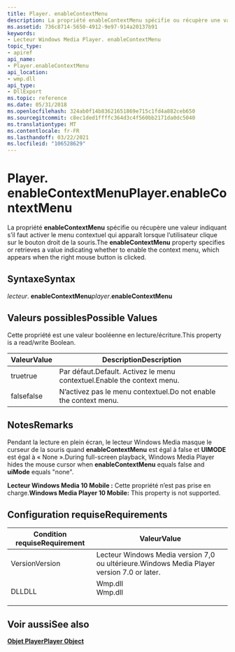 ```yaml
---
title: Player. enableContextMenu
description: La propriété enableContextMenu spécifie ou récupère une valeur indiquant s’il faut activer le menu contextuel qui apparaît lorsque l’utilisateur clique sur le bouton droit de la souris.
ms.assetid: 736c8714-5650-4912-9e97-914a20137b91
keywords:
- Lecteur Windows Media Player. enableContextMenu
topic_type:
- apiref
api_name:
- Player.enableContextMenu
api_location:
- wmp.dll
api_type:
- DllExport
ms.topic: reference
ms.date: 05/31/2018
ms.openlocfilehash: 324ab0f14b83621651869e715c1fd4a882ceb650
ms.sourcegitcommit: c8ec1ded1ffffc364d3c4f560bb2171da0dc5040
ms.translationtype: MT
ms.contentlocale: fr-FR
ms.lasthandoff: 03/22/2021
ms.locfileid: "106528629"
---
```

# <a name="playerenablecontextmenu"></a><span data-ttu-id="7268a-104">Player. enableContextMenu</span><span class="sxs-lookup"><span data-stu-id="7268a-104">Player.enableContextMenu</span></span>

<span data-ttu-id="7268a-105">La propriété **enableContextMenu** spécifie ou récupère une valeur indiquant s’il faut activer le menu contextuel qui apparaît lorsque l’utilisateur clique sur le bouton droit de la souris.</span><span class="sxs-lookup"><span data-stu-id="7268a-105">The **enableContextMenu** property specifies or retrieves a value indicating whether to enable the context menu, which appears when the right mouse button is clicked.</span></span>

## <a name="syntax"></a><span data-ttu-id="7268a-106">Syntaxe</span><span class="sxs-lookup"><span data-stu-id="7268a-106">Syntax</span></span>

<span data-ttu-id="7268a-107">*lecteur*. **enableContextMenu**</span><span class="sxs-lookup"><span data-stu-id="7268a-107">*player*.**enableContextMenu**</span></span>

## <a name="possible-values"></a><span data-ttu-id="7268a-108">Valeurs possibles</span><span class="sxs-lookup"><span data-stu-id="7268a-108">Possible Values</span></span>

<span data-ttu-id="7268a-109">Cette propriété est une valeur booléenne en lecture/écriture.</span><span class="sxs-lookup"><span data-stu-id="7268a-109">This property is a read/write Boolean.</span></span>



| <span data-ttu-id="7268a-110">Valeur</span><span class="sxs-lookup"><span data-stu-id="7268a-110">Value</span></span> | <span data-ttu-id="7268a-111">Description</span><span class="sxs-lookup"><span data-stu-id="7268a-111">Description</span></span>                       |
|-------|-----------------------------------|
| <span data-ttu-id="7268a-112">true</span><span class="sxs-lookup"><span data-stu-id="7268a-112">true</span></span>  | <span data-ttu-id="7268a-113">Par défaut.</span><span class="sxs-lookup"><span data-stu-id="7268a-113">Default.</span></span> <span data-ttu-id="7268a-114">Activez le menu contextuel.</span><span class="sxs-lookup"><span data-stu-id="7268a-114">Enable the context menu.</span></span> |
| <span data-ttu-id="7268a-115">false</span><span class="sxs-lookup"><span data-stu-id="7268a-115">false</span></span> | <span data-ttu-id="7268a-116">N’activez pas le menu contextuel.</span><span class="sxs-lookup"><span data-stu-id="7268a-116">Do not enable the context menu.</span></span>   |



 

## <a name="remarks"></a><span data-ttu-id="7268a-117">Notes</span><span class="sxs-lookup"><span data-stu-id="7268a-117">Remarks</span></span>

<span data-ttu-id="7268a-118">Pendant la lecture en plein écran, le lecteur Windows Media masque le curseur de la souris quand **enableContextMenu** est égal à false et **UIMODE** est égal à « None ».</span><span class="sxs-lookup"><span data-stu-id="7268a-118">During full-screen playback, Windows Media Player hides the mouse cursor when **enableContextMenu** equals false and **uiMode** equals "none".</span></span>

<span data-ttu-id="7268a-119">**Lecteur Windows Media 10 Mobile :** Cette propriété n’est pas prise en charge.</span><span class="sxs-lookup"><span data-stu-id="7268a-119">**Windows Media Player 10 Mobile:** This property is not supported.</span></span>

## <a name="requirements"></a><span data-ttu-id="7268a-120">Configuration requise</span><span class="sxs-lookup"><span data-stu-id="7268a-120">Requirements</span></span>



| <span data-ttu-id="7268a-121">Condition requise</span><span class="sxs-lookup"><span data-stu-id="7268a-121">Requirement</span></span> | <span data-ttu-id="7268a-122">Valeur</span><span class="sxs-lookup"><span data-stu-id="7268a-122">Value</span></span> |
|--------------------|------------------------------------------------------------------------------------|
| <span data-ttu-id="7268a-123">Version</span><span class="sxs-lookup"><span data-stu-id="7268a-123">Version</span></span><br/> | <span data-ttu-id="7268a-124">Lecteur Windows Media version 7,0 ou ultérieure.</span><span class="sxs-lookup"><span data-stu-id="7268a-124">Windows Media Player version 7.0 or later.</span></span><br/>                              |
| <span data-ttu-id="7268a-125">DLL</span><span class="sxs-lookup"><span data-stu-id="7268a-125">DLL</span></span><br/>     | <dl> <span data-ttu-id="7268a-126"><dt>Wmp.dll</dt></span><span class="sxs-lookup"><span data-stu-id="7268a-126"><dt>Wmp.dll</dt></span></span> </dl> |



## <a name="see-also"></a><span data-ttu-id="7268a-127">Voir aussi</span><span class="sxs-lookup"><span data-stu-id="7268a-127">See also</span></span>

<dl> <dt>

[<span data-ttu-id="7268a-128">**Objet Player**</span><span class="sxs-lookup"><span data-stu-id="7268a-128">**Player Object**</span></span>](player-object.md)
</dt> </dl>

 

 





